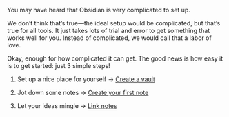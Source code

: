 You may have heard that Obsidian is very complicated to set up.

We don’t think that’s true—the ideal setup would be complicated, but that’s true for all tools. It just takes lots of trial and error to get something that works well for you. Instead of complicated, we would call that a labor of love.

Okay, enough for how complicated it can get. The good news is how easy it is to get started: just 3 simple steps!

1. Set up a nice place for yourself
   → [Create a vault](Create%20a%20vault.md)
   
2. Jot down some notes
   → [Create your first note](Create%20your%20first%20note.md)
   
3. Let your ideas mingle
   → [Link notes](Link%20notes.md)